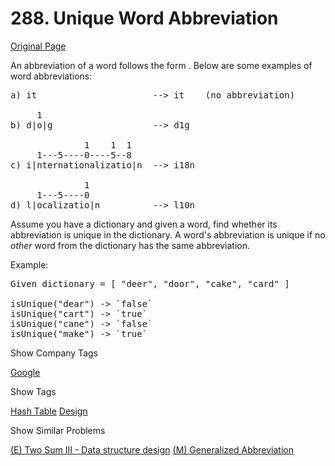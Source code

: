 # 288. Unique Word Abbreviation

[Original Page](https://leetcode.com/problems/unique-word-abbreviation/)

An abbreviation of a word follows the form <first letter><number><last letter>. Below are some examples of word abbreviations:

<pre>a) it                      --> it    (no abbreviation)

     1
b) d|o|g                   --> d1g

              1    1  1
     1---5----0----5--8
c) i|nternationalizatio|n  --> i18n

              1
     1---5----0
d) l|ocalizatio|n          --> l10n
</pre>

Assume you have a dictionary and given a word, find whether its abbreviation is unique in the dictionary. A word's abbreviation is unique if no _other_ word from the dictionary has the same abbreviation.

Example:  

<pre>Given dictionary = [ "deer", "door", "cake", "card" ]

isUnique("dear") -> `false`
isUnique("cart") -> `true`
isUnique("cane") -> `false`
isUnique("make") -> `true`
</pre>

<div>

<div id="company_tags" class="btn btn-xs btn-warning">Show Company Tags</div>

<span class="hidebutton">[Google](/company/google/)</span></div>

<div>

<div id="tags" class="btn btn-xs btn-warning">Show Tags</div>

<span class="hidebutton">[Hash Table](/tag/hash-table/) [Design](/tag/design/)</span></div>

<div>

<div id="similar" class="btn btn-xs btn-warning">Show Similar Problems</div>

<span class="hidebutton">[(E) Two Sum III - Data structure design](/problems/two-sum-iii-data-structure-design/) [(M) Generalized Abbreviation](/problems/generalized-abbreviation/)</span></div>